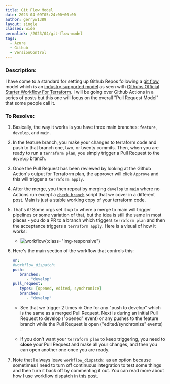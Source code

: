 ```yaml
---
title: Git Flow Model
date: 2023-04-09T05:24:00+00:00
author: gerryw1389
layout: single
classes: wide
permalink: /2023/04/git-flow-model
tags:
  - Azure
  - Github
  - VersionControl
---
```

<!--more-->

### Description:

I have come to a standard for setting up Github Repos following a [git flow](https://learn.microsoft.com/en-us/azure/devops/repos/git/gitworkflow?view=azure-devops) model which is an [industry supported model](https://learn.microsoft.com/en-us/azure/devops/repos/git/git-branching-guidance?view=azure-devops#review-and-merge-code-with-pull-requests) as seen with [Githubs Official Starter Workflow For Terraform](https://github.com/actions/starter-workflows/blob/main/deployments/terraform.yml). I will be going over Github Actions in a series of posts but this one will focus on the overall "Pull Request Model" that some people call it.

### To Resolve:

1. Basically, the way it works is you have three main branches: `feature`, `develop`, and `main`. 

1. In the feature branch, you make your changes to terraform code and push to that branch one, two, or twenty commits. Then, when you are ready to run a `terraform plan`, you simply trigger a Pull Request to the `develop` branch.

1. Once the Pull Request has been reviewed by looking at the Github Action's output for Terraform plan, the approver will click `Approve` and this will trigger a `terraform apply`. 

1. After the merge, you then repeat by merging `develop` to `main` where no Actions run except a [`check_branch`](https://automationadmin.com/2023/04/default-branch-protection-rules) script that we cover in a different post. Main is just a stable working copy of your terraform code.

1. That's it! Some orgs set it up to where a merge to main will trigger pipelines or some variation of that, but the idea is still the same in most places - you do a PR to a branch which triggers `terraform plan` and then the acceptance triggers a `terraform apply`. Here is a visual of how it works:

   - ![workflow](https://automationadmin.com/assets/images/uploads/2023/11/workflow.png){:class="img-responsive"}

1. Here's the main section of the workflow that controls this:

   ```yaml
   on:
   #workflow_dispatch:
   push:
      branches:
         - "develop"
   pull_request:
      types: [opened, edited, synchronize]
      branches:
         - "develop"
   ```

   - See that we trigger 2 times => One for any "push to develop" which is the same as a merged Pull Request. Next is during an initial Pull Request to develop ("opened" event) or any pushes to the feature branch while the Pull Request is open ("edited/synchronize" events) .

   - If you don't want your `terraform plan` to keep triggering, you need to **close** your Pull Request and make all your changes, and then you can open another one once you are ready.

1. Note that I always leave `workflow_dispatch:` as an option because sometimes I need to turn off continuous integration to test some things and then turn it back off by commenting it out. You can read more about how I use workflow dispatch in [this post](https://automationadmin.com/2023/05/uses-for-workflow-dispatch).
